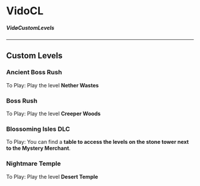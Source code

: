 # VidoCL
##### VidøCustomLevels
______
## Custom Levels

### Ancient Boss Rush
To Play: Play the level **Nether Wastes**

### Boss Rush
To Play: Play the level **Creeper Woods**

### Blossoming Isles DLC
To Play: You can find a **table to access the levels on the stone tower next to the Mystery Merchant**.

### Nightmare Temple
To Play: Play the level **Desert Temple**